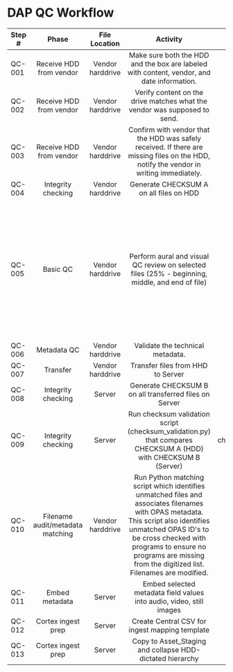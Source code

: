 # DAP QC Workflow
|Step #|Phase|File Location|Activity|Tools|Notes|
| ---- |:---:|:-----------:|:------:|:---:|:---:|
|QC-001|Receive HDD from vendor|Vendor harddrive|	Make sure both the HDD and the box are labeled with content, vendor, and date information.| | |		
|QC-002|Receive HDD from vendor|Vendor harddrive|	Verify content on the drive matches what the vendor was supposed to send.| | |		
|QC-003|Receive HDD from vendor|Vendor harddrive|	Confirm with vendor that the HDD was safely received. If there are missing files on the HDD, notify the vendor in writing immediately.| | |			
|QC-004|Integrity checking|Vendor harddrive|Generate CHECKSUM A on all files on HDD|md5Scrape.py| |			
|QC-005|Basic QC|Vendor harddrive|Perform aural and visual QC review on selected files (25% - beginning, middle, and end of file)||They mark if files don't align with FNC (but don't change it). Sometimes the date is off, or cha instead of CH. KG must review FOR REVIEW files.|
|QC-006|Metadata QC|Vendor harddrive|Validate the technical metadata.|MDQC| |		
|QC-007|Transfer|Vendor harddrive|Transfer files from HHD to Server| | |
|QC-008|Integrity checking|Server|Generate CHECKSUM B on all transferred files on Server|md5Scrape.py||	
|QC-009|Integrity checking|Server|Run checksum validation script (checksum_validation.py) that compares CHECKSUM A (HDD) with CHECKSUM B (Server)|checksumValidation.py|	|	
|QC-010|Filename audit/metadata matching|Vendor harddrive|Run Python matching script which identifies unmatched files and associates filenames with OPAS metadata. This script also identifies unmatched OPAS ID's to be cross checked with programs to ensure no programs are missing from the digitized list. Filenames are modified.|reconcileList.py| |	
|QC-011|Embed metadata|Server|Embed selected metadata field values into audio, video, still images| | |			
|QC-012|Cortex ingest prep|Server|Create Central CSV for ingest mapping template| | |		
|QC-013|Cortex ingest prep|Server|Copy to Asset_Staging and collapse HDD-dictated hierarchy| | |			
